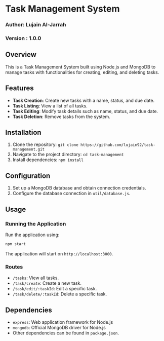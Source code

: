 # Task Management System

### Author: Lujain Al-Jarrah
### Version : 1.0.0
## Overview

This is a Task Management System built using Node.js and MongoDB to manage tasks with functionalities for creating, editing, and deleting tasks.

## Features

- **Task Creation**: Create new tasks with a name, status, and due date.
- **Task Listing**: View a list of all tasks.
- **Task Editing**: Modify task details such as name, status, and due date.
- **Task Deletion**: Remove tasks from the system.

## Installation

1. Clone the repository: `git clone https://github.com/lujain92/task-management.git`
2. Navigate to the project directory: `cd task-management`
3. Install dependencies: `npm install`

## Configuration

1. Set up a MongoDB database and obtain connection credentials.
2. Configure the database connection in `util/database.js`.

## Usage

### Running the Application

Run the application using:

```bash
npm start
```

The application will start on `http://localhost:3000`.

### Routes

- `/tasks`: View all tasks.
- `/task/create`: Create a new task.
- `/task/edit/:taskId`: Edit a specific task.
- `/task/delete/:taskId`: Delete a specific task.

## Dependencies

- `express`: Web application framework for Node.js
- `mongodb`: Official MongoDB driver for Node.js
- Other dependencies can be found in `package.json`.
